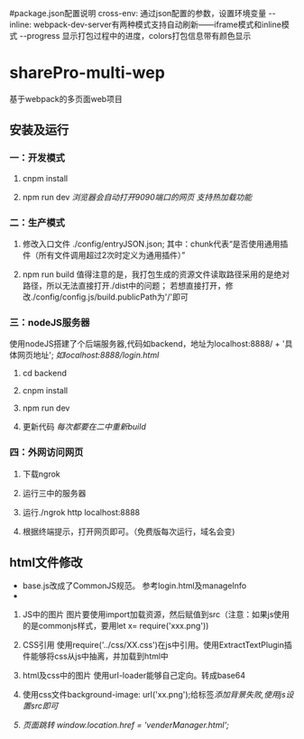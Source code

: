 #package.json配置说明
  cross-env: 通过json配置的参数，设置环境变量
  --inline: webpack-dev-server有两种模式支持自动刷新——iframe模式和inline模式
  --progress 显示打包过程中的进度，colors打包信息带有颜色显示


# sharePro-multi-wep
基于webpack的多页面web项目

##  安装及运行
### 一：开发模式
1. cnpm install

2. npm run dev
   *浏览器会自动打开9090端口的网页*
   *支持热加载功能*

### 二：生产模式
1. 修改入口文件 ./config/entryJSON.json;
   其中：chunk代表“是否使用通用插件（所有文件调用超过2次时定义为通用插件）”

2. npm run build
   值得注意的是，我打包生成的资源文件读取路径采用的是绝对路径，所以无法直接打开./dist中的问题；
   若想直接打开，修改./config/config.js/build.publicPath为'/'即可

### 三：nodeJS服务器
   使用nodeJS搭建了个后端服务器,代码如backend，地址为localhost:8888/ + '具体网页地址';
   *如localhost:8888/login.html*
1. cd backend

2. cnpm install

3. npm run dev

4. 更新代码
   *每次都要在二中重新build*


### 四：外网访问网页
1. 下载ngrok

2. 运行三中的服务器

3. 运行./ngrok http localhost:8888

4. 根据终端提示，打开网页即可。（免费版每次运行，域名会变)

## html文件修改
*  base.js改成了CommonJS规范。
   参考login.html及manageInfo
*
1. JS中的图片
   图片要使用import加载资源，然后赋值到src（注意：如果js使用的是commonjs样式，要用let x= require('xxx.png'))

2. CSS引用
   使用require('../css/XX.css')在js中引用。使用ExtractTextPlugin插件能够将css从js中抽离，并加载到html中

3. html及css中的图片
   使用url-loader能够自己定向。转成base64

4. 使用css文件background-image: url('xx.png');给标签<i>添加背景失败,使用js设置src即可

5. 页面跳转 window.location.href = 'venderManager.html';


